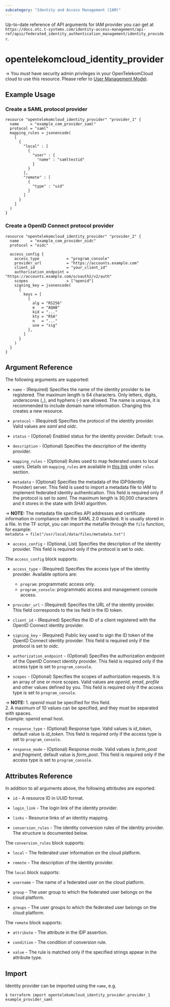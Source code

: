 ```yaml
---
subcategory: "Identity and Access Management (IAM)"
---
```


Up-to-date reference of API arguments for IAM provider you can get at
`https://docs.otc.t-systems.com/identity-access-management/api-ref/apis/federated_identity_authentication_management/identity_provider`.

# opentelekomcloud_identity_provider

-> You _must_ have security admin privileges in your OpenTelekomCloud
cloud to use this resource. Please refer to [User Management Model](https://docs.otc.t-systems.com/en-us/usermanual/iam/iam_01_0034.html).


## Example Usage

### Create a SAML protocol provider

```hcl
resource "opentelekomcloud_identity_provider" "provider_1" {
  name     = "example_com_provider_saml"
  protocol = "saml"
  mapping_rules = jsonencode(
    [
      {
        "local" : [
          {
            "user" : {
              "name" : "samltestid"
            }
          }
        ],
        "remote" : [
          {
            "type" : "uid"
          }
        ]
      }
    ]
  )
}
```

### Create a OpenID Connect protocol provider

```hcl
resource "opentelekomcloud_identity_provider" "provider_2" {
  name     = "example_com_provider_oidc"
  protocol = "oidc"

  access_config {
    access_type            = "program_console"
    provider_url           = "https://accounts.example.com"
    client_id              = "your_client_id"
    authorization_endpoint = "https://accounts.example.com/o/oauth2/v2/auth"
    scopes                 = ["openid"]
    signing_key = jsonencode(
      {
        keys = [
          {
            alg = "RS256"
            e   = "AQAB"
            kid = "..."
            kty = "RSA"
            n   = "..."
            use = "sig"
          },
        ]
      }
    )
  }
}
```

## Argument Reference

The following arguments are supported:

* `name` - (Required) Specifies the name of the identity provider to be registered.
  The maximum length is 64 characters. Only letters, digits, underscores (_), and hyphens (-) are allowed.
  The name is unique, it is recommended to include domain name information.
  Changing this creates a new resource.

* `protocol` - (Required) Specifies the protocol of the identity provider.
  Valid values are *saml* and *oidc*.

* `status` - (Optional) Enabled status for the identity provider. Default: `true`.

* `description` - (Optional) Specifies the description of the identity provider.

* `mapping_rules` - (Optional) Rules used to map federated users to local users.
  Details on `mapping_rules` are available in [this link](https://docs.otc.t-systems.com/identity-access-management/api-ref/apis/federated_identity_authentication_management/mapping/creating_a_mapping.html#en-us-topic-0057845590) under `rules` section.

* `metadata` - (Optional) Specifies the metadata of the IDP(Identity Provider) server.
  This field is used to import a metadata file to IAM to implement federated identity authentication.
  This field is required only if the protocol is set to *saml*.
  The maximum length is 30,000 characters and it stores in the state with SHA1 algorithm.

-> **NOTE:**
The metadata file specifies API addresses and certificate information in compliance with the SAML 2.0 standard.
It is usually stored in a file. In the TF script, you can import the metafile through the `file` function,
for example:
<br/>`metadata = file("/usr/local/data/files/metadata.txt")`

* `access_config` - (Optional, List) Specifies the description of the identity provider.
  This field is required only if the protocol is set to *oidc*.

The `access_config` block supports:

* `access_type` - (Required) Specifies the access type of the identity provider.
  Available options are:
    + `program`: programmatic access only.
    + `program_console`: programmatic access and management console access.

* `provider_url` - (Required) Specifies the URL of the identity provider.
  This field corresponds to the iss field in the ID token.

* `client_id` - (Required) Specifies the ID of a client registered with the OpenID Connect identity provider.

* `signing_key` - (Required) Public key used to sign the ID token of the OpenID Connect identity provider.
  This field is required only if the protocol is set to *oidc*.

* `authorization_endpoint` - (Optional) Specifies the authorization endpoint of the OpenID Connect identity
  provider. This field is required only if the access type is set to `program_console`.

* `scopes` - (Optional) Specifies the scopes of authorization requests. It is an array of one or more scopes.
  Valid values are *openid*, *email*, *profile* and other values defined by you.
  This field is required only if the access type is set to `program_console`.

-> **NOTE:** 1. *openid* must be specified for this field.
<br/>2. A maximum of 10 values can be specified, and they must be separated with spaces.
<br/>Example: openid email host.

* `response_type` - (Optional) Response type. Valid values is *id_token*, default value is *id_token*.
  This field is required only if the access type is set to `program_console`.

* `response_mode` - (Optional) Response mode.
  Valid values is *form_post* and *fragment*, default value is *form_post*.
  This field is required only if the access type is set to `program_console`.

## Attributes Reference

In addition to all arguments above, the following attributes are exported:

* `id` - A resource ID in UUID format.

* `login_link` - The login link of the identity provider.

* `links` - Resource links of an identity mapping.

* `conversion_rules` - The identity conversion rules of the identity provider.
  The structure is documented below.

The `conversion_rules` block supports:

* `local` - The federated user information on the cloud platform.

* `remote` - The description of the identity provider.

The `local` block supports:

* `username` - The name of a federated user on the cloud platform.

* `group` - The user group to which the federated user belongs on the cloud platform.

* `groups` - The user groups to which the federated user belongs on the cloud platform.

The `remote` block supports:

* `attribute` - The attribute in the IDP assertion.

* `condition` - The condition of conversion rule.

* `value` - The rule is matched only if the specified strings appear in the attribute type.

## Import

Identity provider can be imported using the `name`, e.g.

```
$ terraform import opentelekomcloud_identity_provider.provider_1 example_provider_saml
```
